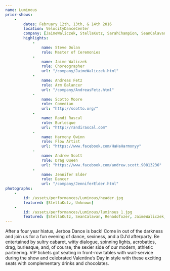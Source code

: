 ```yaml
---
name: Luminous
prior-shows:
    -
        dates: February 12th, 13th, & 14th 2016
        location: VelocityDanceCenter
        company: [JaimeWaliczek, StellaKutz, SarahChampion, SeanCalavan, MeghanShepard, RenadoTozer, JenniferElder]
        highlights:
            -
                name: Steve Dolan
                role: Master of Ceremonies
            -
                name: Jaime Waliczek
                role: Choreographer
                url: "/company/JaimeWaliczek.html"
            -
                name: Andreas Fetz
                role: Arm Balancer
                url: "/company/AndreasFetz.html"
            -
                name: Scotto Moore
                role: Comedian
                url: "http://scotto.org/"
            -
                name: Randi Rascal
                role: Burlesque
                url: "http://randirascal.com"
            -
                name: Harmony Gwinn
                role: Flow Artist
                url: "https://www.facebook.com/HaHaHarmonyy"
            -
                name: Andrew Scott
                role: Drag Queen
                url: "https://www.facebook.com/andrew.scott.90813236"
            -
                name: Jennifer Elder
                role: Dancer
                url: "/company/JenniferElder.html"
photographs:
    -
        id: /assets/performances/Luminous/header.jpg
        featured: [StellaKutz, Unknown]
    -
        id: /assets/performances/Luminous/luminous_1.jpg
        featured: [StellaKutz, SeanCalavan, RenadoTozer, JaimeWaliczek, JenniferElder]
---
```

After a four year hiatus, Jerboa Dance is back! Come in out of the darkness and join us for a fun evening of dance, sexiness, and a DJ’d afterparty. Be entertained by sultry cabaret, witty dialogue, spinning lights, acrobatics, drag, burlesque, and, of course, the sexier side of our modern, athletic partnering.
VIP tickets got seating in front-row tables with wait-service during the show and celebrated Valentine’s Day in style with these exciting seats with complementary drinks and chocolates.